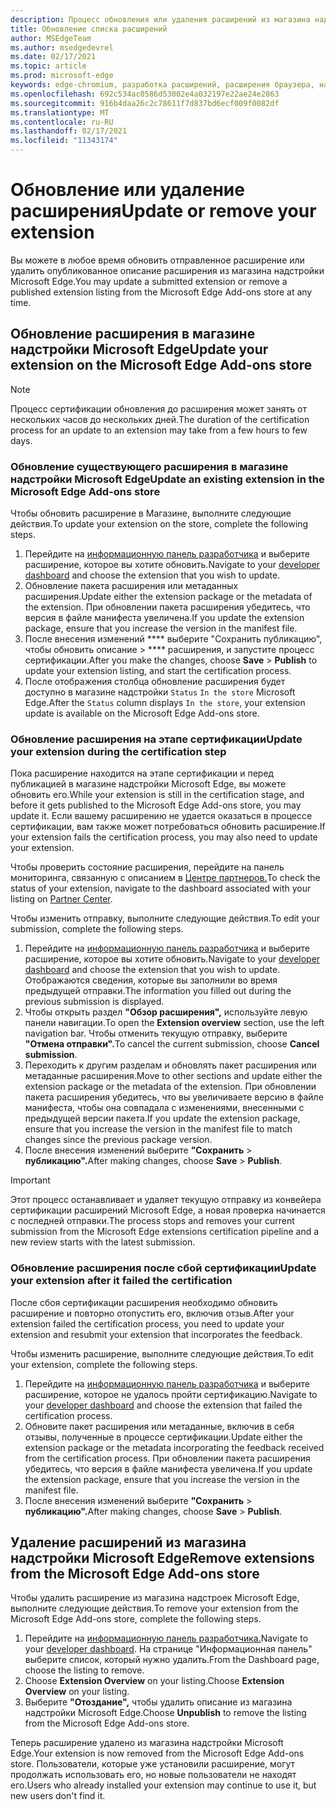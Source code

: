 ```yaml
---
description: Процесс обновления или удаления расширений из магазина надстройки Microsoft Edge
title: Обновление списка расширений
author: MSEdgeTeam
ms.author: msedgedevrel
ms.date: 02/17/2021
ms.topic: article
ms.prod: microsoft-edge
keywords: edge-chromium, разработка расширений, расширения браузера, надстройки, Центр партнеров, разработчик
ms.openlocfilehash: 692c534ac0586d53002e4a032197e22ae24e2863
ms.sourcegitcommit: 916b4daa26c2c78611f7d837bd6ecf009f0082df
ms.translationtype: MT
ms.contentlocale: ru-RU
ms.lasthandoff: 02/17/2021
ms.locfileid: "11343174"
---
```

# <span data-ttu-id="4976f-104">Обновление или удаление расширения</span><span class="sxs-lookup"><span data-stu-id="4976f-104">Update or remove your extension</span></span>  

<span data-ttu-id="4976f-105">Вы можете в любое время обновить отправленное расширение или удалить опубликованное описание расширения из магазина надстройки Microsoft Edge.</span><span class="sxs-lookup"><span data-stu-id="4976f-105">You may update a submitted extension or remove a published extension listing from the Microsoft Edge Add-ons store at any time.</span></span>  

## <span data-ttu-id="4976f-106">Обновление расширения в магазине надстройки Microsoft Edge</span><span class="sxs-lookup"><span data-stu-id="4976f-106">Update your extension on the Microsoft Edge Add-ons store</span></span>  

> [!NOTE]
> <span data-ttu-id="4976f-107">Процесс сертификации обновления до расширения может занять от нескольких часов до нескольких дней.</span><span class="sxs-lookup"><span data-stu-id="4976f-107">The duration of the certification process for an update to an extension may take from a few hours to few days.</span></span>  

### <span data-ttu-id="4976f-108">Обновление существующего расширения в магазине надстройки Microsoft Edge</span><span class="sxs-lookup"><span data-stu-id="4976f-108">Update an existing extension in the Microsoft Edge Add-ons store</span></span>  

<span data-ttu-id="4976f-109">Чтобы обновить расширение в Магазине, выполните следующие действия.</span><span class="sxs-lookup"><span data-stu-id="4976f-109">To update your extension on the store, complete the following steps.</span></span>  

1.  <span data-ttu-id="4976f-110">Перейдите на [информационную панель разработчика][MicrosoftPartnerCenter] и выберите расширение, которое вы хотите обновить.</span><span class="sxs-lookup"><span data-stu-id="4976f-110">Navigate to your [developer dashboard][MicrosoftPartnerCenter] and choose the extension that you wish to update.</span></span>  
1.  <span data-ttu-id="4976f-111">Обновление пакета расширения или метаданных расширения.</span><span class="sxs-lookup"><span data-stu-id="4976f-111">Update either the extension package or the metadata of the extension.</span></span>  <span data-ttu-id="4976f-112">При обновлении пакета расширения убедитесь, что версия в файле манифеста увеличена.</span><span class="sxs-lookup"><span data-stu-id="4976f-112">If you update the extension package, ensure that you increase the version in the manifest file.</span></span>  
1.  <span data-ttu-id="4976f-113">После внесения изменений \*\*\*\* выберите "Сохранить публикацию", чтобы обновить описание  >  \*\*\*\* расширения, и запустите процесс сертификации.</span><span class="sxs-lookup"><span data-stu-id="4976f-113">After you make the changes, choose **Save** > **Publish** to update your extension listing, and start the certification process.</span></span>  
1.  <span data-ttu-id="4976f-114">После отображения столбца обновление расширения будет доступно в магазине надстройки `Status` `In the store` Microsoft Edge.</span><span class="sxs-lookup"><span data-stu-id="4976f-114">After the `Status` column displays `In the store`, your extension update is available on the Microsoft Edge Add-ons store.</span></span>  
    
### <span data-ttu-id="4976f-115">Обновление расширения на этапе сертификации</span><span class="sxs-lookup"><span data-stu-id="4976f-115">Update your extension during the certification step</span></span>  

<span data-ttu-id="4976f-116">Пока расширение находится на этапе сертификации и перед публикацией в магазине надстройки Microsoft Edge, вы можете обновить его.</span><span class="sxs-lookup"><span data-stu-id="4976f-116">While your extension is still in the certification stage, and before it gets published to the Microsoft Edge Add-ons store, you may update it.</span></span> <span data-ttu-id="4976f-117">Если вашему расширению не удается оказаться в процессе сертификации, вам также может потребоваться обновить расширение.</span><span class="sxs-lookup"><span data-stu-id="4976f-117">If your extension fails the certification process, you may also need to update your extension.</span></span>    

<span data-ttu-id="4976f-118">Чтобы проверить состояние расширения, перейдите на панель мониторинга, связанную с описанием в [Центре партнеров.][MicrosoftPartnerCenter]</span><span class="sxs-lookup"><span data-stu-id="4976f-118">To check the status of your extension, navigate to the dashboard associated with your listing on [Partner Center][MicrosoftPartnerCenter].</span></span>  

<span data-ttu-id="4976f-119">Чтобы изменить отправку, выполните следующие действия.</span><span class="sxs-lookup"><span data-stu-id="4976f-119">To edit your submission, complete the following steps.</span></span>  

1.  <span data-ttu-id="4976f-120">Перейдите на [информационную панель разработчика][MicrosoftPartnerCenter] и выберите расширение, которое вы хотите обновить.</span><span class="sxs-lookup"><span data-stu-id="4976f-120">Navigate to your [developer dashboard][MicrosoftPartnerCenter] and choose the extension that you wish to update.</span></span>  <span data-ttu-id="4976f-121">Отображаются сведения, которые вы заполнили во время предыдущей отправки.</span><span class="sxs-lookup"><span data-stu-id="4976f-121">The information you filled out during the previous submission is displayed.</span></span>  
1.  <span data-ttu-id="4976f-122">Чтобы открыть раздел **"Обзор расширения",** используйте левую панели навигации.</span><span class="sxs-lookup"><span data-stu-id="4976f-122">To open the **Extension overview** section, use the left navigation bar.</span></span>  <span data-ttu-id="4976f-123">Чтобы отменить текущую отправку, выберите **"Отмена отправки".**</span><span class="sxs-lookup"><span data-stu-id="4976f-123">To cancel the current submission, choose **Cancel submission**.</span></span>  
1.  <span data-ttu-id="4976f-124">Переходить к другим разделам и обновлять пакет расширения или метаданные расширения.</span><span class="sxs-lookup"><span data-stu-id="4976f-124">Move to other sections and update either the extension package or the metadata of the extension.</span></span>  <span data-ttu-id="4976f-125">При обновлении пакета расширения убедитесь, что вы увеличиваете версию в файле манифеста, чтобы она совпадала с изменениями, внесенными с предыдущей версии пакета.</span><span class="sxs-lookup"><span data-stu-id="4976f-125">If you update the extension package, ensure that you increase the version in the manifest file to match changes since the previous package version.</span></span>  
1.  <span data-ttu-id="4976f-126">После внесения изменений выберите **"Сохранить**  >  **публикацию".**</span><span class="sxs-lookup"><span data-stu-id="4976f-126">After making changes, choose **Save** > **Publish**.</span></span>  
    
> [!IMPORTANT]
> <span data-ttu-id="4976f-127">Этот процесс останавливает и удаляет текущую отправку из конвейера сертификации расширений Microsoft Edge, а новая проверка начинается с последней отправки.</span><span class="sxs-lookup"><span data-stu-id="4976f-127">The process stops and removes your current submission from the Microsoft Edge extensions certification pipeline and a new review starts with the latest submission.</span></span>  

### <span data-ttu-id="4976f-128">Обновление расширения после сбой сертификации</span><span class="sxs-lookup"><span data-stu-id="4976f-128">Update your extension after it failed the certification</span></span>  

<span data-ttu-id="4976f-129">После сбоя сертификации расширения необходимо обновить расширение и повторно отопустить его, включив отзыв.</span><span class="sxs-lookup"><span data-stu-id="4976f-129">After your extension failed the certification process, you need to update your extension and resubmit your extension that incorporates the feedback.</span></span>  

<span data-ttu-id="4976f-130">Чтобы изменить расширение, выполните следующие действия.</span><span class="sxs-lookup"><span data-stu-id="4976f-130">To edit your extension, complete the following steps.</span></span>  

1.  <span data-ttu-id="4976f-131">Перейдите на [информационную панель разработчика][MicrosoftPartnerCenter] и выберите расширение, которое не удалось пройти сертификацию.</span><span class="sxs-lookup"><span data-stu-id="4976f-131">Navigate to your [developer dashboard][MicrosoftPartnerCenter] and choose the extension that failed the certification process.</span></span>  
1.  <span data-ttu-id="4976f-132">Обновите пакет расширения или метаданные, включив в себя отзывы, полученные в процессе сертификации.</span><span class="sxs-lookup"><span data-stu-id="4976f-132">Update either the extension package or the metadata incorporating the feedback received from the certification process.</span></span>  <span data-ttu-id="4976f-133">При обновлении пакета расширения убедитесь, что версия в файле манифеста увеличена.</span><span class="sxs-lookup"><span data-stu-id="4976f-133">If you update the extension package, ensure that you increase the version in the manifest file.</span></span>  
1.  <span data-ttu-id="4976f-134">После внесения изменений выберите **"Сохранить**  >  **публикацию".**</span><span class="sxs-lookup"><span data-stu-id="4976f-134">After making changes, choose **Save** > **Publish**.</span></span>  
    
## <span data-ttu-id="4976f-135">Удаление расширений из магазина надстройки Microsoft Edge</span><span class="sxs-lookup"><span data-stu-id="4976f-135">Remove extensions from the Microsoft Edge Add-ons store</span></span>  

<span data-ttu-id="4976f-136">Чтобы удалить расширение из магазина надстроек Microsoft Edge, выполните следующие действия.</span><span class="sxs-lookup"><span data-stu-id="4976f-136">To remove your extension from the Microsoft Edge Add-ons store, complete the following steps.</span></span>  

1.  <span data-ttu-id="4976f-137">Перейдите на [информационную панель разработчика.][MicrosoftPartnerCenter]</span><span class="sxs-lookup"><span data-stu-id="4976f-137">Navigate to your [developer dashboard][MicrosoftPartnerCenter].</span></span>  <span data-ttu-id="4976f-138">На странице "Информационная панель" выберите список, который нужно удалить.</span><span class="sxs-lookup"><span data-stu-id="4976f-138">From the Dashboard page, choose the listing to remove.</span></span>  
1.  <span data-ttu-id="4976f-139">Choose **Extension Overview** on your listing.</span><span class="sxs-lookup"><span data-stu-id="4976f-139">Choose **Extension Overview** on your listing.</span></span>  
1.  <span data-ttu-id="4976f-140">Выберите **"Отоздание",** чтобы удалить описание из магазина надстройки Microsoft Edge.</span><span class="sxs-lookup"><span data-stu-id="4976f-140">Choose **Unpublish** to remove the listing from the Microsoft Edge Add-ons store.</span></span>  
    
<span data-ttu-id="4976f-141">Теперь расширение удалено из магазина надстройки Microsoft Edge.</span><span class="sxs-lookup"><span data-stu-id="4976f-141">Your extension is now removed from the Microsoft Edge Add-ons store.</span></span>  <span data-ttu-id="4976f-142">Пользователи, которые уже установили расширение, могут продолжать использовать его, но новые пользователи не находят его.</span><span class="sxs-lookup"><span data-stu-id="4976f-142">Users who already installed your extension may continue to use it, but new users don't find it.</span></span>  

<!-- links -->  

[MicrosoftPartnerCenter]: https://partner.microsoft.com/dashboard/microsoftedge/public/login?ref=dd "Центр партнеров"  
